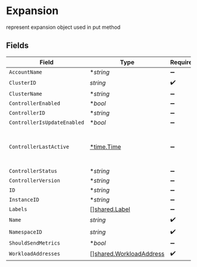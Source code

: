 # Expansion

represent expansion object used in put method


## Fields

| Field                                                                     | Type                                                                      | Required                                                                  | Description                                                               |
| ------------------------------------------------------------------------- | ------------------------------------------------------------------------- | ------------------------------------------------------------------------- | ------------------------------------------------------------------------- |
| `AccountName`                                                             | **string*                                                                 | :heavy_minus_sign:                                                        | N/A                                                                       |
| `ClusterID`                                                               | *string*                                                                  | :heavy_check_mark:                                                        | N/A                                                                       |
| `ClusterName`                                                             | **string*                                                                 | :heavy_minus_sign:                                                        | N/A                                                                       |
| `ControllerEnabled`                                                       | **bool*                                                                   | :heavy_minus_sign:                                                        | N/A                                                                       |
| `ControllerID`                                                            | **string*                                                                 | :heavy_minus_sign:                                                        | N/A                                                                       |
| `ControllerIsUpdateEnabled`                                               | **bool*                                                                   | :heavy_minus_sign:                                                        | N/A                                                                       |
| `ControllerLastActive`                                                    | [*time.Time](https://pkg.go.dev/time#Time)                                | :heavy_minus_sign:                                                        | The last time that the agent sent telemetries                             |
| `ControllerStatus`                                                        | **string*                                                                 | :heavy_minus_sign:                                                        | N/A                                                                       |
| `ControllerVersion`                                                       | **string*                                                                 | :heavy_minus_sign:                                                        | N/A                                                                       |
| `ID`                                                                      | **string*                                                                 | :heavy_minus_sign:                                                        | unique Id                                                                 |
| `InstanceID`                                                              | **string*                                                                 | :heavy_minus_sign:                                                        | N/A                                                                       |
| `Labels`                                                                  | [][shared.Label](../../../pkg/models/shared/label.md)                     | :heavy_minus_sign:                                                        | N/A                                                                       |
| `Name`                                                                    | *string*                                                                  | :heavy_check_mark:                                                        | N/A                                                                       |
| `NamespaceID`                                                             | *string*                                                                  | :heavy_check_mark:                                                        | N/A                                                                       |
| `ShouldSendMetrics`                                                       | **bool*                                                                   | :heavy_minus_sign:                                                        | N/A                                                                       |
| `WorkloadAddresses`                                                       | [][shared.WorkloadAddress](../../../pkg/models/shared/workloadaddress.md) | :heavy_check_mark:                                                        | N/A                                                                       |